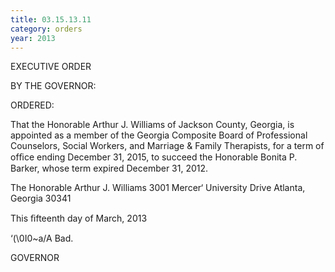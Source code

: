 ```yaml
---
title: 03.15.13.11
category: orders
year: 2013
---
```

 

EXECUTIVE ORDER

BY THE GOVERNOR:

ORDERED:

That the Honorable Arthur J. Williams of Jackson County, Georgia,
is appointed as a member of the Georgia Composite Board of
Professional Counselors, Social Workers, and Marriage & Family
Therapists, for a term of ofﬁce ending December 31, 2015, to
succeed the Honorable Bonita P. Barker, whose term expired
December 31, 2012.

The Honorable Arthur J. Williams
3001 Mercer‘ University Drive
Atlanta, Georgia 30341

This ﬁfteenth day of March, 2013

‘(\0I0~a/A Bad.

GOVERNOR

